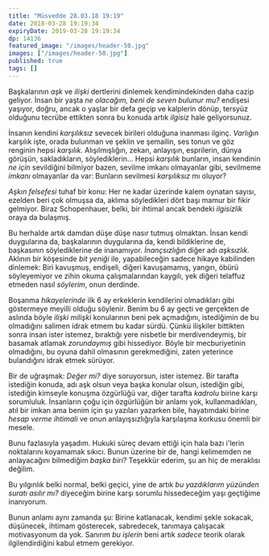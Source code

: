 ```yaml
---
title: "Müsvedde 28.03.18 19:19"
date: 2018-03-28 19:19:34
expiryDate: 2019-03-28 19:19:34
dp: 14136
featured_image: "/images/header-50.jpg"
images: ["/images/header-50.jpg"]
published: true
tags: []
---
```




Başkalarının *aşk* ve *ilişki* dertlerini dinlemek kendimindekinden daha cazip
geliyor. İnsan bir yaşta *ne olacağım, beni de seven bulunur mu?* endişesi
yaşıyor, doğru, ancak o yaşlar bir defa geçip ve kalplerin dönüp, tersyüz
olduğunu tecrübe ettikten sonra bu konuda artık *ilgisiz* hale geliyorsunuz. 

İnsanın kendini *karşılıksız* sevecek birileri olduğuna inanması ilginç.
*Varlığın* karşılık işte, orada bulunman ve şeklin ve şemailin, ses tonun ve göz
renginin hepsi *karşılık.* Alışılmışlığın, zekan, anlayışın, esprilerin, dünya
görüşün, sakladıkların, söylediklerin... Hepsi *karşılık* bunların, insan
kendinin *ne için* sevildiğini bilmiyor bazen, sevilme imkanı olmayanlar gibi,
sevilmeme *imkanı* olmayanlar da var: Bunların sevilmesi *karşılıksız* mı
oluyor?

*Aşkın felsefesi* tuhaf bir konu: Her ne kadar üzerinde kalem oynatan sayısı,
ezelden beri çok olmuşsa da, aklıma söyledikleri dört başı mamur bir fikir
gelmiyor. Biraz Schopenhauer, belki, bir ihtimal ancak bendeki *ilgisizlik*
oraya da bulaşmış.

Bu herhalde artık damdan düşe düşe nasır tutmuş olmaktan. İnsan kendi
duygularına da, başkalarının duygularına da, kendi bildiklerine de, başkasının
söylediklerine de inanamıyor. *İnançsızlığın* diğer adı *aşksızlık.* Aklının bir
köşesinde *bit yeniği* ile, yapabileceğin sadece hikaye kabilinden dinlemek:
Biri kavuşmuş, endişeli, diğeri kavuşamamış, yangın, öbürü söyleyemiyor ve zihin
okuma çalışmalarından kaygılı, yek diğeri telaffuz etmeden nasıl *söylerim*,
onun derdinde.

Boşanma *hikayelerinde* ilk 6 ay erkeklerin kendilerini olmadıkları gibi
göstermeye meyilli olduğu söylenir. Benim bu 6 ay geçti ve gerçekten de aslında
böyle *ilişki milişki* konularının beni pek açmadığını, istediğimin de bu
olmadığını salimen idrak etmem bu kadar sürdü. Çünkü ilişkiler bittikten sonra
insan ister istemez, bıraktığı yere nisbetle bir merdivendeymiş, bir basamak
atlamak *zorundaymış* gibi hissediyor. Böyle bir mecburiyetinin olmadığını, bu
oyuna dahil olmasının gerekmediğini, zaten yeterince bulandığını idrak etmek
sürüyor.

Bir de uğraşmak: *Değer mi?* diye soruyorsun, ister istemez. Bir tarafta
istediğin konuda, adı aşk olsun veya başka konular olsun, istediğin gibi,
istediğin kimseyle konuşma özgürlüğü var, diğer tarafta *kadrolu* birine karşı
sorumluluk. İnsanların çoğu için özgürlüğün bir anlamı yok, kullanmadıkları,
atıl bir imkan ama benim için şu yazıları yazarken bile, hayatımdaki birine
*hesap verme ihtimali* ve onun anlayışsızlığıyla karşılaşma korkusu önemli bir
mesele.

Bunu fazlasıyla yaşadım. Hukuki süreç devam ettiği için hala bazı i'lerin
noktalarını koyamamak sıkıcı. Bunun üzerine bir de, hangi kelimemden ne
anlayacağını bilmediğim *başka biri?* Teşekkür ederim, şu an hiç de meraklısı
değilim.

Bu yılgınlık belki normal, belki geçici, yine de artık *bu yazdıklarım yüzünden
suratı asılır mı?* diyeceğim birine karşı sorumlu hissedeceğim yaşı geçtiğime
inanıyorum.

Bunun anlamı aynı zamanda şu: Birine katlanacak, kendimi şekle sokacak,
düşünecek, ihtimam gösterecek, sabredecek, tanımaya çalışacak motivasyonum da
yok. Sanırım *bu işlerin* beni artık *sadece* teorik olarak ilgilendirdiğini kabul
etmem gerekiyor.


